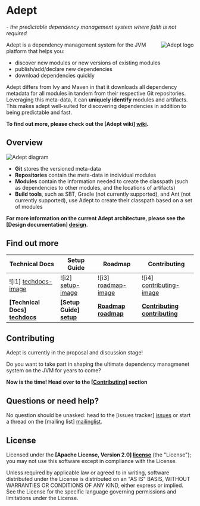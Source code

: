 # Adept #
_- the predictable dependency management system where faith is not required_

<img src="https://raw.github.com/wiki/adept-dm/adept/images/logo_adept_hood.png"
 alt="Adept logo" title="Adept" align="right" />

Adept is a dependency management system for the JVM platform that helps you:
- discover new modules or new versions of existing modules
- publish/add/declare new dependencies
- download dependencies quickly

Adept differs from Ivy and Maven in that it downloads all dependency metadata for all modules in tandem from their respective Git repositories. Leveraging this meta-data, it can **uniquely identify** modules and artifacts.
This makes adept well-suited for discovering dependencies in addition to being predictable and fast.

**To find out more, please check out the [Adept wiki] [wiki].**

## Overview

<img src="https://raw.github.com/wiki/adept-dm/adept/images/adept_diagram.png"
 alt="Adept diagram" title="Adept diagram" align="center" />

* **Git** stores the versioned meta-data
* **Repositories** contain the meta-data in individual modules
* **Modules** contain the information needed to create the classpath (such as dependencies to other modules, and the locations of artifacts)
* **Build tools**, such as SBT, Gradle (not currently supported), and Ant (not currently supported), use Adept to create their classpath based on a set of modules

**For more information on the current Adept architecture, please see the [Design documentation] [design]**.

## Find out more

| Technical Docs                  | Setup Guide               | Roadmap                 | Contributing                      |
|---------------------------------|---------------------------|-------------------------|-----------------------------------|
| ![i1] [techdocs-image]          | ![i2] [setup-image]       | ![i3] [roadmap-image]   | ![i4] [contributing-image]        |
| **[Technical Docs] [techdocs]** | **[Setup Guide] [setup]** | **[Roadmap] [roadmap]** | **[Contributing] [contributing]** |

## Contributing

Adept is currently in the proposal and discussion stage! 

Do you want to take part in shaping the ultimate dependency managmenet system on the JVM for years to come? 


**Now is the time! Head over to the [[Contributing]] section**



## Questions or need help?

No question should be unasked: head to the [issues tracker] [issues] or start a thread on the [mailing list] [mailinglist].

## License

Licensed under the **[Apache License, Version 2.0] [license]** (the "License");
you may not use this software except in compliance with the License.

Unless required by applicable law or agreed to in writing, software
distributed under the License is distributed on an "AS IS" BASIS,
WITHOUT WARRANTIES OR CONDITIONS OF ANY KIND, either express or implied.
See the License for the specific language governing permissions and
limitations under the License.


[wiki]: https://github.com/adept-dm/adept/wiki/Home
[mailinglist]: http://groups.google.com/group/adept-dev/
[issues]: https://github.com/adept-dm/adept/issues
[design]: https://github.com/adept-dm/adept/wiki/Design
[license]: http://www.apache.org/licenses/LICENSE-2.0

[techdocs]: https://github.com/adept-dm/adept/wiki/Docs
[setup]: https://github.com/adept-dm/adept/wiki/Docs
[roadmap]: https://github.com/adept-dm/adept/wiki/Roadmap
[contributing]: https://github.com/adept-dm/adept/wiki/Contributing

[techdocs-image]: https://github.com/adept-dm/adept/wiki/images/techdocs.png
[setup-image]: https://github.com/adept-dm/adept/wiki/images/setup.png
[roadmap-image]: https://github.com/adept-dm/adept/wiki/images/roadmap.png
[contributing-image]: https://github.com/adept-dm/adept/wiki/images/contribute.png

